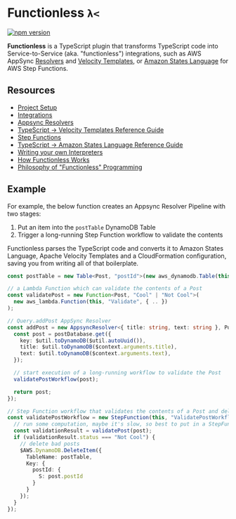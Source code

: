# Functionless `λ<`

[![npm version](https://badge.fury.io/js/functionless.svg)](https://badge.fury.io/js/functionless)

**Functionless** is a TypeScript plugin that transforms TypeScript code into Service-to-Service (aka. "functionless") integrations, such as AWS AppSync [Resolvers](https://docs.aws.amazon.com/appsync/latest/devguide/configuring-resolvers.html) and [Velocity Templates](https://docs.aws.amazon.com/appsync/latest/devguide/resolver-mapping-template-reference-programming-guide.html), or [Amazon States Language](https://docs.aws.amazon.com/step-functions/latest/dg/concepts-amazon-states-language.html) for AWS Step Functions.

## Resources

- [Project Setup](./docs/1-Project-Setup.md)
- [Integrations](./docs/2-Integrations.md)
- [Appsync Resolvers](./docs/3-Appsync-Resolvers.md)
- [TypeScript → Velocity Templates Reference Guide](./docs/3-AppSync-Resolvers-VTL.md)
- [Step Functions](./docs/4-Step-Functions.md)
- [TypeScript → Amazon States Language Reference Guide](./docs/4-Step-Functions-ASL.md)
- [Writing your own Interpreters](./docs/7-Your-Own-Interpreters.md)
- [How Functionless Works](./docs/8-How-it-Works.md)
- [Philosophy of "Functionless" Programming](./docs/9-Philosophy.md)

## Example

For example, the below function creates an Appsync Resolver Pipeline with two stages:

1. Put an item into the `postTable` DynamoDB Table
2. Trigger a long-running Step Function workflow to validate the contents

Functionless parses the TypeScript code and converts it to Amazon States Language, Apache Velocity Templates and a CloudFormation configuration, saving you from writing all of that boilerplate.

```ts
const postTable = new Table<Post, "postId">(new aws_dynamodb.Table(this, "PostTable", { .. }));

// a Lambda Function which can validate the contents of a Post
const validatePost = new Function<Post, "Cool" | "Not Cool">(
  new aws_lambda.Function(this, "Validate", { .. })
);

// Query.addPost AppSync Resolver
const addPost = new AppsyncResolver<{ title: string, text: string }, Post>(($context) => {
  const post = postDatabase.get({
    key: $util.toDynamoDB($util.autoUuid()),
    title: $util.toDynamoDB($context.arguments.title),
    text: $util.toDynamoDB($context.arguments.text),
  });

  // start execution of a long-running workflow to validate the Post
  validatePostWorkflow(post);

  return post;
});

// Step Function workflow that validates the contents of a Post and deletes it if bad
const validatePostWorkflow = new StepFunction(this, "ValidatePostWorkflow", (post: Post) => {
  // run some computation, maybe it's slow, so best to put in a StepFunction
  const validationResult = validatePost(post);
  if (validationResult.status === "Not Cool") {
    // delete bad posts
    $AWS.DynamoDB.DeleteItem({
      TableName: postTable,
      Key: {
        postId: {
          S: post.postId
        }
      }
    });
  }
});
```
